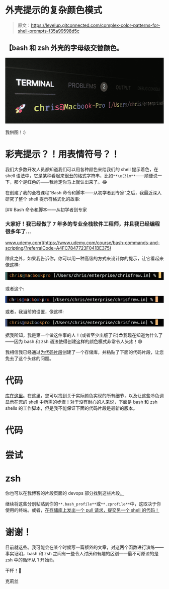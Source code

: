 # 外壳提示的复杂颜色模式

> 原文：<https://levelup.gitconnected.com/complex-color-patterns-for-shell-prompts-f35a99598d5c>

## 【bash 和 zsh 外壳的字母级交替颜色。

![](img/cbccffbd9449f4d1b2835b83a2beb504.png)

我供图！:)

# 彩壳提示？！用表情符号？！

我们大多数开发人员都知道我们可以用各种颜色来给我们的 shell 提示着色，在 shell 语法中，它是某种看起来很丑的格式字符串，比如`**\e[31m**`——顺便说一下，那个是红色的——我肯定你马上就认出来了。😂

在创建了我的全栈课程“Bash 命令和脚本——从初学者到专家”之后，我最近深入研究了整个 shell 提示符格式化的故事:

[](https://www.udemy.com/course/bash-commands-and-scripting/?referralCode=A4FC7847723F041BE375) [## Bash 命令和脚本——从初学者到专家

### 大家好！我已经做了 7 年多的专业全栈软件工程师，并且我已经编程很多年了…

www.udemy.com](https://www.udemy.com/course/bash-commands-and-scripting/?referralCode=A4FC7847723F041BE375) 

除此之外，如果我告诉你，你可以用一种高级的方式来设计你的提示，让它看起来像这样:

![](img/17625216d0325990f83838fada6a85e1.png)

或者这个:

![](img/7371382d4497a53568e4c941d051e260.png)

或者，我当前的设置，像这样:

![](img/c3cd1d8daaf7c4b3f2ebaa5eac4ca6b9.png)

据我所知，我是第一个做这件事的人！(或者至少出版了它)😎我现在知道为什么了——因为 bash 和 zsh 语法使得创建这样的颜色模式非常令人头疼！😅

我相信我已经通过[为代码片段](https://github.com/princefishthrower/awesome-shell-prompt-colors)创建了一个存储库，并粘贴了下面的代码片段，让您免去了这个头疼的问题。

# 代码

[库在这里](https://github.com/princefishthrower/awesome-shell-prompt-colors)。在这里，您可以找到关于实际颜色实现的所有细节，以及让这些冷色调显示在您的 shell 中所需的步骤！对于没有耐心的人来说，下面是 bash 和 zsh shells 的工作脚本，但是我不能保证下面的代码片段是最新的版本。

# 代码

# 尝试

# zsh

你也可以在我博客的片段页面的 devops 部分找到这些片段[。](https://chrisfrew.in/snippets)

继续将这些分别粘贴到你的`**.bash_profile**`或`**.zprofile**`中，这取决于你使用的终端。或者，[在存储库上发出一个 pull 请求，提交另一个 shell 的代码！](https://github.com/princefishthrower/awesome-shell-prompt-colors)

# 谢谢！

目前就这些。我可能会在某个时候写一篇额外的文章，对这两个函数进行演练——事实证明，bash 和 zsh 之间有一些令人讨厌和有趣的区别——最不可原谅的是 zsh 中的循环从 1 开始🙄。

干杯！🍺

克莉丝